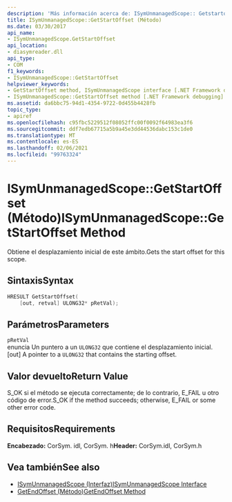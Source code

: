 ```yaml
---
description: 'Más información acerca de: ISymUnmanagedScope:: Getstartoffset ((método)'
title: ISymUnmanagedScope::GetStartOffset (Método)
ms.date: 03/30/2017
api_name:
- ISymUnmanagedScope.GetStartOffset
api_location:
- diasymreader.dll
api_type:
- COM
f1_keywords:
- ISymUnmanagedScope::GetStartOffset
helpviewer_keywords:
- GetStartOffset method, ISymUnmanagedScope interface [.NET Framework debugging]
- ISymUnmanagedScope::GetStartOffset method [.NET Framework debugging]
ms.assetid: da6bbc75-94d1-4354-9722-0d455b4428fb
topic_type:
- apiref
ms.openlocfilehash: c95fbc5229512f08052ffc00f0092f64983ea3f6
ms.sourcegitcommit: ddf7edb67715a5b9a45e3dd44536dabc153c1de0
ms.translationtype: MT
ms.contentlocale: es-ES
ms.lasthandoff: 02/06/2021
ms.locfileid: "99763324"
---
```

# <a name="isymunmanagedscopegetstartoffset-method"></a><span data-ttu-id="abae2-103">ISymUnmanagedScope::GetStartOffset (Método)</span><span class="sxs-lookup"><span data-stu-id="abae2-103">ISymUnmanagedScope::GetStartOffset Method</span></span>

<span data-ttu-id="abae2-104">Obtiene el desplazamiento inicial de este ámbito.</span><span class="sxs-lookup"><span data-stu-id="abae2-104">Gets the start offset for this scope.</span></span>  
  
## <a name="syntax"></a><span data-ttu-id="abae2-105">Sintaxis</span><span class="sxs-lookup"><span data-stu-id="abae2-105">Syntax</span></span>  
  
```cpp  
HRESULT GetStartOffset(  
    [out, retval] ULONG32* pRetVal);  
```  
  
## <a name="parameters"></a><span data-ttu-id="abae2-106">Parámetros</span><span class="sxs-lookup"><span data-stu-id="abae2-106">Parameters</span></span>  

 `pRetVal`  
 <span data-ttu-id="abae2-107">enuncia Un puntero a un `ULONG32` que contiene el desplazamiento inicial.</span><span class="sxs-lookup"><span data-stu-id="abae2-107">[out] A pointer to a `ULONG32` that contains the starting offset.</span></span>  
  
## <a name="return-value"></a><span data-ttu-id="abae2-108">Valor devuelto</span><span class="sxs-lookup"><span data-stu-id="abae2-108">Return Value</span></span>  

 <span data-ttu-id="abae2-109">S_OK si el método se ejecuta correctamente; de lo contrario, E_FAIL u otro código de error.</span><span class="sxs-lookup"><span data-stu-id="abae2-109">S_OK if the method succeeds; otherwise, E_FAIL or some other error code.</span></span>  
  
## <a name="requirements"></a><span data-ttu-id="abae2-110">Requisitos</span><span class="sxs-lookup"><span data-stu-id="abae2-110">Requirements</span></span>  

 <span data-ttu-id="abae2-111">**Encabezado:** CorSym. idl, CorSym. h</span><span class="sxs-lookup"><span data-stu-id="abae2-111">**Header:** CorSym.idl, CorSym.h</span></span>  
  
## <a name="see-also"></a><span data-ttu-id="abae2-112">Vea también</span><span class="sxs-lookup"><span data-stu-id="abae2-112">See also</span></span>

- [<span data-ttu-id="abae2-113">ISymUnmanagedScope (Interfaz)</span><span class="sxs-lookup"><span data-stu-id="abae2-113">ISymUnmanagedScope Interface</span></span>](isymunmanagedscope-interface.md)
- [<span data-ttu-id="abae2-114">GetEndOffset (Método)</span><span class="sxs-lookup"><span data-stu-id="abae2-114">GetEndOffset Method</span></span>](isymunmanagedscope-getendoffset-method.md)
